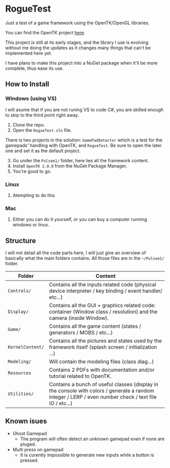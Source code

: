 # RogueTest
Just a test of a game framework using the OpenTK/OpenGL libraries.

You can find the OpenTK project [here](https://github.com/opentk/opentk).

This project is still at its early stages, and the library I use is evolving without me doing the updates as it changes many things that can't be implemented here yet.

I have plans to make this project into a NuGet package when it'll be more complete, thus ease its use.

## How to Install

### Windows (using VS)

I will asume that if you are not runing VS to code C#, you are skilled enough to skip to the third point right away.

1) Clone the repo.
2) Open the `RogueTest.sln` file.

There is two projects in the solution: `GamePadDetector` which is a test for the gamepads' handling with OpenTK, and `RogueTest`. Be sure to open the later one and set it as the default project.

3) Go under the `Pulsee1/` folder, here lies all the framework content.
4) Install `OpenTK 2.0.0` from the NuGet Package Manager.
5) You're good to go.

### Linux

1) Atempting to do this

### Mac

1) Either you can do it yourself, or you can buy a computer running windows or linux.

## Structure

I will not detail all the code parts here, I will just give an overview of basically what the main folders contains.
All those files are in the `~/Pulsee1/` folder. 

 Folder | Content
------- | -------
`Controls/` | Contains all the inputs related code (physical device interpreter / key binding / event handler/ etc...)
`Display/` | Contains all the GUI + graphics related code: container (Window class / resolution) and the camera (inside Window).
`Game/` | Contains all the game content (states / generators / MOBS / etc...)
`KernelContent/` | Contains all the pictures and states used by the framework itself (splash screen / initialization ...)
`Modeling/` | Will contain the modeling files (class diag...)
`Resources` | Contains 2 PDFs with documentation and/or tutorial related to OpenTK.
`Utilities/` | Contains a bunch of useful classes (display in the console with colors / generate a random integer / LERP / even number check / text file IO / etc...)

## Known isues

* Ghost Gamepad
    * The program will often detect an unknown gamepad even if none are pluged.
* Multi press on gamepad
    * It is curently impossible to generate new inputs while a button is pressed.